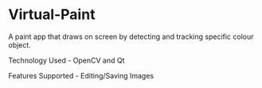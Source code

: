 # Virtual-Paint
A paint app that draws on screen by detecting and tracking specific colour object.

Technology Used - OpenCV and Qt

Features Supported - Editing/Saving Images
